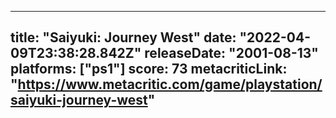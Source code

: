 
---
title: "Saiyuki: Journey West"
date: "2022-04-09T23:38:28.842Z"
releaseDate: "2001-08-13"
platforms: ["ps1"]
score: 73
metacriticLink: "https://www.metacritic.com/game/playstation/saiyuki-journey-west"
---
